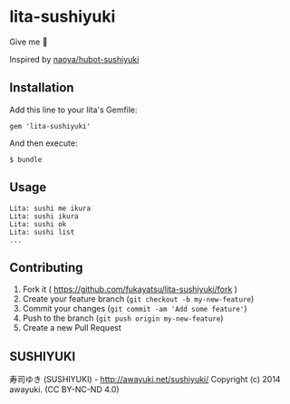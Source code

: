 # lita-sushiyuki

Give me :sushi:


Inspired by [naoya/hubot-sushiyuki](https://github.com/naoya/hubot-sushiyuki)

## Installation

Add this line to your lita's Gemfile:

    gem 'lita-sushiyuki'

And then execute:

    $ bundle

## Usage

```
Lita: sushi me ikura
Lita: sushi ikura
Lita: sushi ok
Lita: sushi list
...
```

## Contributing

1. Fork it ( https://github.com/fukayatsu/lita-sushiyuki/fork )
2. Create your feature branch (`git checkout -b my-new-feature`)
3. Commit your changes (`git commit -am 'Add some feature'`)
4. Push to the branch (`git push origin my-new-feature`)
5. Create a new Pull Request

## SUSHIYUKI

寿司ゆき (SUSHIYUKI) - http://awayuki.net/sushiyuki/
Copyright (c) 2014 awayuki. (CC BY-NC-ND 4.0)